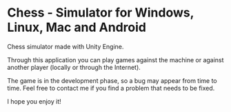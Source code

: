 # Chess - Simulator for Windows, Linux, Mac and Android

 Chess simulator made with Unity Engine.

Through this application you can play games against the machine or against another player (locally or through the Internet).

The game is in the development phase, so a bug may appear from time to time. Feel free to contact me if you find a problem that needs to be fixed.

I hope you enjoy it!